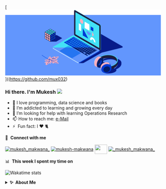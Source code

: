 [![Social banner for jh3y](https://github.com/mux032/mux032/blob/main/assets/0_ymxD2igfmwfw8d5x.gif)]((https://github.com/mux032)
### Hi there. I'm Mukesh <a href="https://www.gautamkrishnar.com/"><img src="https://media.giphy.com/media/hvRJCLFzcasrR4ia7z/giphy.gif" width="25px"></a>

- 🤍 I love programming, data science and books
- 🌱 I’m addicted to learning and growing every day
- 🤔 I’m looking for help with learning Operations Research
- 📫 How to reach me: <a href = "mailto: mux032@gmail.com">e-Mail</a>
- ⚡ &nbsp;Fun fact: I :heart: 🐈

🔗 &nbsp;**Connect with me**
<p align="left">
<a href="https://twitter.com/mukesh_makwana_" target="blank"><img align="center" src="https://raw.githubusercontent.com/rahuldkjain/github-profile-readme-generator/master/src/images/icons/Social/twitter.svg" alt="mukesh_makwana_" height="30" width="40" /></a>
<a href="https://linkedin.com/in/mukesh-makwana" target="blank"><img align="center" src="https://raw.githubusercontent.com/rahuldkjain/github-profile-readme-generator/master/src/images/icons/Social/linked-in-alt.svg" alt="mukesh-makwana" height="30" width="40" /></a>
<a href="https://stackoverflow.com/users/" target="blank"><img align="center" src="https://raw.githubusercontent.com/rahuldkjain/github-profile-readme-generator/master/src/images/icons/Social/stack-overflow.svg" alt="" height="30" width="40" /></a>
<a href="https://instagram.com/_mukesh_makwana_" target="blank"><img align="center" src="https://raw.githubusercontent.com/rahuldkjain/github-profile-readme-generator/master/src/images/icons/Social/instagram.svg" alt="_mukesh_makwana_" height="30" width="40" /></a>

📊 &nbsp;**This week I spent my time on**

![Wakatime stats](https://github-readme-stats-taupe-two.vercel.app/api/wakatime?username=mux032&hide=textmate,HTML,XML,properties,CSV&hide_title=true&hide_border=true&langs_count=3&bg_color=00000000&text_color=777)

<details>
  <summary><b>✨&nbsp;&nbsp;About&nbsp;Me</b></summary>
  <br/>

Experienced Data Scientist with a demonstrated history of working in the retail industry. Skilled in Data Science, Data Analysis, Operations Research, Python (Programming Language), and Natural Language Processing (NLP). Strong engineering professional with a Master of Technology - ME focused in Machine learning/Data science from Indian Institute of Science (IISc).


<!--
**mux032/mux032** is a ✨ _special_ ✨ repository because its `README.md` (this file) appears on your GitHub profile.

[![Top Languages](https://github-readme-stats.vercel.app/api/top-langs/?username=mux032&layout=compact&theme=github_dark)](https://github.com/mux032/github-readme-stats)

[![GitHub stats](https://github-readme-stats.vercel.app/api?username=mux032&count_private=true&show_icons=true&theme=github_dark)](https://github.com/mux032/github-readme-stats)

Here are some ideas to get you started:

- 🔭 I’m currently working on ...
- 🌱 I’m currently learning ...
- 👯 I’m looking to collaborate on ...
- 🤔 I’m looking for help with ...
- 💬 Ask me about ...
- 📫 How to reach me: ...
- 😄 Pronouns: ...
- ⚡ Fun fact: ...
-->
